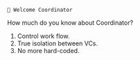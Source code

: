     
    👋 Welcome Coordinator 

How much do you know about Coordinator?

1. Control work flow. 
2. True isolation between VCs.
3. No more hard-coded.

